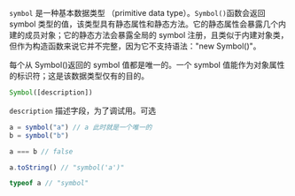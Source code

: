 `symbol` 是一种基本数据类型 （primitive data type）。`Symbol()`函数会返回 symbol 类型的值，该类型具有静态属性和静态方法。它的静态属性会暴露几个内建的成员对象；它的静态方法会暴露全局的 symbol 注册，且类似于内建对象类，但作为构造函数来说它并不完整，因为它不支持语法："new Symbol()"。

每个从 Symbol()返回的 symbol 值都是唯一的。一个 symbol 值能作为对象属性的标识符；这是该数据类型仅有的目的。

```js
Symbol([description])
```

`description` 描述字段，为了调试用。可选

```js
a = symbol("a") // a 此时就是一个唯一的
b = symbol("b")

a === b // false

a.toString() // "symbol('a')"

typeof a // "symbol"
```
